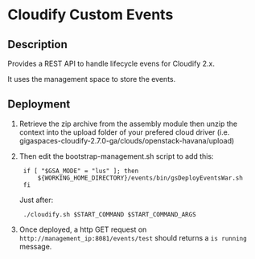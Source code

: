 # Cloudify Custom Events

## Description

Provides a REST API to handle lifecycle evens for Cloudify 2.x.

It uses the management space to store the events.

## Deployment

1. Retrieve the zip archive from the assembly module then unzip the context into the upload folder of your prefered cloud driver (i.e. gigaspaces-cloudify-2.7.0-ga/clouds/openstack-havana/upload)

2. Then edit the bootstrap-management.sh script to add this:

        if [ "$GSA_MODE" = "lus" ]; then
            ${WORKING_HOME_DIRECTORY}/events/bin/gsDeployEventsWar.sh
        fi

    Just after:

        ./cloudify.sh $START_COMMAND $START_COMMAND_ARGS

3. Once deployed, a http GET request on `http://management_ip:8081/events/test` should returns a  `is running` message.